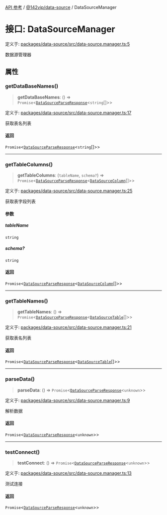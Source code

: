 [API 参考](../../../index.md) / [@142vip/data-source](../index.md) / DataSourceManager

# 接口: DataSourceManager

定义于: [packages/data-source/src/data-source.manager.ts:5](https://github.com/142vip/core-x/blob/58a4aca72f73ebc92491a458c9b83754486dc296/packages/data-source/src/data-source.manager.ts#L5)

数据源管理器

## 属性

### getDataBaseNames()

> **getDataBaseNames**: () => `Promise`\<[`DataSourceParseResponse`](DataSourceParseResponse.md)\<`string`[]\>\>

定义于: [packages/data-source/src/data-source.manager.ts:17](https://github.com/142vip/core-x/blob/58a4aca72f73ebc92491a458c9b83754486dc296/packages/data-source/src/data-source.manager.ts#L17)

获取表名列表

#### 返回

`Promise`\<[`DataSourceParseResponse`](DataSourceParseResponse.md)\<`string`[]\>\>

***

### getTableColumns()

> **getTableColumns**: (`tableName`, `schema?`) => `Promise`\<[`DataSourceParseResponse`](DataSourceParseResponse.md)\<[`DataSourceColumn`](DataSourceColumn.md)[]\>\>

定义于: [packages/data-source/src/data-source.manager.ts:25](https://github.com/142vip/core-x/blob/58a4aca72f73ebc92491a458c9b83754486dc296/packages/data-source/src/data-source.manager.ts#L25)

获取表字段列表

#### 参数

##### tableName

`string`

##### schema?

`string`

#### 返回

`Promise`\<[`DataSourceParseResponse`](DataSourceParseResponse.md)\<[`DataSourceColumn`](DataSourceColumn.md)[]\>\>

***

### getTableNames()

> **getTableNames**: () => `Promise`\<[`DataSourceParseResponse`](DataSourceParseResponse.md)\<[`DataSourceTable`](DataSourceTable.md)[]\>\>

定义于: [packages/data-source/src/data-source.manager.ts:21](https://github.com/142vip/core-x/blob/58a4aca72f73ebc92491a458c9b83754486dc296/packages/data-source/src/data-source.manager.ts#L21)

获取表名列表

#### 返回

`Promise`\<[`DataSourceParseResponse`](DataSourceParseResponse.md)\<[`DataSourceTable`](DataSourceTable.md)[]\>\>

***

### parseData()

> **parseData**: () => `Promise`\<[`DataSourceParseResponse`](DataSourceParseResponse.md)\<`unknown`\>\>

定义于: [packages/data-source/src/data-source.manager.ts:9](https://github.com/142vip/core-x/blob/58a4aca72f73ebc92491a458c9b83754486dc296/packages/data-source/src/data-source.manager.ts#L9)

解析数据

#### 返回

`Promise`\<[`DataSourceParseResponse`](DataSourceParseResponse.md)\<`unknown`\>\>

***

### testConnect()

> **testConnect**: () => `Promise`\<[`DataSourceParseResponse`](DataSourceParseResponse.md)\<`unknown`\>\>

定义于: [packages/data-source/src/data-source.manager.ts:13](https://github.com/142vip/core-x/blob/58a4aca72f73ebc92491a458c9b83754486dc296/packages/data-source/src/data-source.manager.ts#L13)

测试连接

#### 返回

`Promise`\<[`DataSourceParseResponse`](DataSourceParseResponse.md)\<`unknown`\>\>
